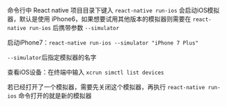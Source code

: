 命令行中 React native 项目目录下键入 `react-native run-ios` 会启动iOS模拟器，默认是使用 iPhone6，如果想要试用其他版本的模拟器则需要在 `react-native run-ios` 后携带参数 `--simulator`

启动iPhone7：`react-native run-ios --simulator "iPhone 7 Plus"`

`--simulator`后指定模拟器的名字

查看iOS设备：在终端中输入 `xcrun simctl list devices`

若已经打开了一个模拟器，需要先关闭这个模拟器，再执行 `react-native run-ios` 命令打开的就是新的模拟器
